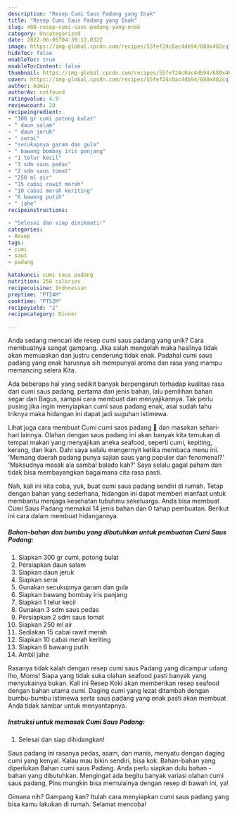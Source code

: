 ```yaml
---
description: "Resep Cumi Saus Padang yang Enak"
title: "Resep Cumi Saus Padang yang Enak"
slug: 408-resep-cumi-saus-padang-yang-enak
category: Uncategorized
date: 2022-06-05T04:39:13.032Z
image: https://img-global.cpcdn.com/recipes/55fef24c0ac4db94/680x482cq70/cumi-saus-padang-foto-resep-utama.jpg
hideToc: false
enableToc: true
enableTocContent: false
thumbnail: https://img-global.cpcdn.com/recipes/55fef24c0ac4db94/680x482cq70/cumi-saus-padang-foto-resep-utama.jpg
cover: https://img-global.cpcdn.com/recipes/55fef24c0ac4db94/680x482cq70/cumi-saus-padang-foto-resep-utama.jpg
author: Admin
authorAv: notfound
ratingvalue: 4.9
reviewcount: 20
recipeingredient:
- "300 gr cumi potong bulat"
- " daun salam"
- " daun jeruk"
- " serai"
- "secukupnya garam dan gula"
- " bawang bombay iris panjang"
- "1 telur kecil"
- "3 sdm saus pedas"
- "2 sdm saus tomat"
- "250 ml air"
- "15 cabai rawit merah"
- "10 cabai merah keriting"
- "6 bawang putih"
- " jahe"
recipeinstructions:

- "Selesai dan siap dinikmati!"
categories:
- Resep
tags:
- cumi
- saus
- padang

katakunci: cumi saus padang 
nutrition: 258 calories
recipecuisine: Indonesian
preptime: "PT24M"
cooktime: "PT52M"
recipeyield: "2"
recipecategory: Dinner

---
```





Anda sedang mencari ide resep cumi saus padang yang unik? Cara membuatnya sangat gampang. Jika salah mengolah maka hasilnya tidak akan memuaskan dan justru cenderung tidak enak. Padahal cumi saus padang yang enak harusnya sih mempunyai aroma dan rasa yang mampu memancing selera Kita.





Ada beberapa hal yang sedikit banyak berpengaruh terhadap kualitas rasa dari cumi saus padang, pertama dari jenis bahan, lalu pemilihan bahan segar dan Bagus, sampai cara membuat dan menyajikannya. Tak perlu pusing jika ingin menyiapkan cumi saus padang enak,      asal sudah tahu triknya maka hidangan ini dapat jadi suguhan istimewa.














Lihat juga cara membuat Cumi cumi saos padang 🦑 dan masakan sehari-hari lainnya. Olahan dengan saus padang ini akan banyak kita temukan di tempat makan yang menyajikan aneka seafood, seperti cumi, kepiting, kerang, dan ikan. Dahi saya selalu mengernyit ketika membaca menu ini. &#39;Memang daerah padang punya sajian saus yang populer dan fenomenal?&#39; &#39;Maksudnya masak ala sambal balado kah?&#39; Saya selalu gagal paham dan tidak bisa membayangkan bagaimana cita rasa pasti.






Nah, kali ini kita coba, yuk, buat cumi saus padang sendiri di rumah. Tetap dengan bahan yang sederhana, hidangan ini dapat memberi manfaat untuk membantu menjaga kesehatan tubuhmu sekeluarga. Anda bisa membuat Cumi Saus Padang memakai 14 jenis bahan dan 0 tahap pembuatan. Berikut ini cara dalam membuat hidangannya.

<!--inarticleads1-->

##### Bahan-bahan dan bumbu yang dibutuhkan untuk pembuatan Cumi Saus Padang:

1. Siapkan 300 gr cumi, potong bulat
1. Persiapkan  daun salam
1. Siapkan  daun jeruk
1. Siapkan  serai
1. Gunakan secukupnya garam dan gula
1. Siapkan  bawang bombay iris panjang
1. Siapkan 1 telur kecil
1. Gunakan 3 sdm saus pedas
1. Persiapkan 2 sdm saus tomat
1. Siapkan 250 ml air
1. Sediakan 15 cabai rawit merah
1. Siapkan 10 cabai merah keriting
1. Siapkan 6 bawang putih
1. Ambil  jahe


Rasanya tidak kalah dengan resep cumi saus Padang yang dicampur udang lho, Moms! Siapa yang tidak suka olahan seafood pasti banyak yang menyukainya bukan. Kali ini Resep Koki akan memberikan resep seafood dengan bahan utama cumi. Daging cumi yang lezat ditambah dengan bumbu-bumbu istimewa serta saus padang yang enak pasti akan membuat Anda tidak sambar untuk menyantapnya. 

<!--inarticleads2-->

##### Instruksi untuk memasak Cumi Saus Padang:


1. Selesai dan siap dihidangkan!

Saus padang ini rasanya pedas, asam, dan manis, menyatu dengan daging cumi yang kenyal. Kalau mau bikin sendiri, bisa kok. Bahan-bahan yang diperlukan Bahan cumi saus Padang. Anda perlu siapkan dulu bahan - bahan yang dibutuhkan. Mengingat ada begitu banyak variasi olahan cumi saus padang, Pins mungkin bisa memulainya dengan resep di bawah ini, ya! 

Gimana nih? Gampang kan? Itulah cara menyiapkan cumi saus padang yang bisa kamu lakukan di rumah. Selamat mencoba!
